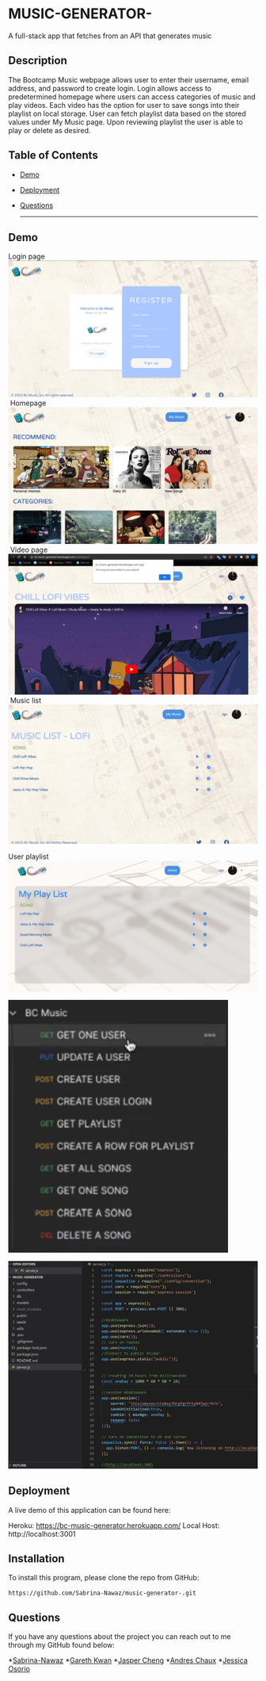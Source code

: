 # MUSIC-GENERATOR-
A full-stack app that fetches from an API that generates music

## Description
The Bootcamp Music webpage allows user to enter their username, email address, and password to create login. Login allows access to predetermined homepage where users can access categories of music and play videos. Each video has the option for user to save songs into their playlist on local storage. User can fetch playlist data based on the stored values under My Music page. Upon reviewing playlist the user is able to play or delete as desired.

## Table of Contents
  * [Demo](#demo)  
  * [Deployment](#deployment)
  * [Questions](#questions)

    ***


## Demo

Login page
![image](./Assets/login.jpg)
​
Homepage
![image](./Assets/homepage.jpg)
​
Video page
![image](./Assets/video%20page.jpg)
​
Music list
![image](./Assets/music%20list.jpg)

User playlist
![image](./Assets/user%20playlist.jpg)
​

![routes](./Assets/postman.jpg)


![slack](./Assets/BCmusic.jpg)

## Deployment

A live demo of this application can be found here: 
 
Heroku: https://bc-music-generator.herokuapp.com/
Local Host: http://localhost:3001


## Installation

  To install this program, please clone the repo from GitHub: 
  
  ```
https://github.com/Sabrina-Nawaz/music-generator-.git
  ```

  
## Questions

  If you have any questions about the project you can reach out to me through my GitHub found below:

*[Sabrina-Nawaz](https://github.com/Sabrina-Nawaz)
*[Gareth Kwan](https://github.com/Gareth-Kwan)
*[Jasper Cheng](https://github.com/Hpyorange)
*[Andres Chaux](https://github.com/andres192x)
*[Jessica Osorio](https://github.com/osorioj88) 
